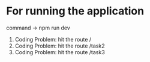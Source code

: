 # For running the application

command -> npm run dev

1. Coding Problem: hit the route /
2. Coding Problem: hit the route /task2
3. Coding Problem: hit the route /task3
